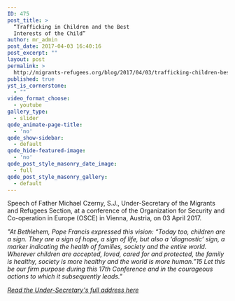 ```yaml
---
ID: 475
post_title: >
  “Trafficking in Children and the Best
  Interests of the Child”
author: mr_admin
post_date: 2017-04-03 16:40:16
post_excerpt: ""
layout: post
permalink: >
  http://migrants-refugees.org/blog/2017/04/03/trafficking-children-best-interests-child/
published: true
yst_is_cornerstone:
  - ""
video_format_choose:
  - youtube
gallery_type:
  - slider
qode_animate-page-title:
  - 'no'
qode_show-sidebar:
  - default
qode_hide-featured-image:
  - 'no'
qode_post_style_masonry_date_image:
  - full
qode_post_style_masonry_gallery:
  - default
---
```

Speech of Father Michael Czerny, S.J., Under-Secretary of the Migrants and Refugees Section, at a conference of the Organization for Security and Co-operation in Europe (OSCE) in Vienna, Austria, on 03 April 2017.

<em>"At Bethlehem, Pope Francis expressed this vision: “Today too, children are a sign. They are a sign of hope, a sign of life, but also a ‘diagnostic’ sign, a marker indicating the health of families, society and the entire world. Wherever children are accepted, loved, cared for and protected, the family is healthy, society is more healthy and the world is more human.”15 Let this be our firm purpose during this 17th Conference and in the courageous actions to which it subsequently leads."

<a href="https://drive.google.com/file/d/0B2AK2bI01Bzsd1RpNUYyTVFaNFk/view?usp=sharing" target="_blank" rel="noopener noreferrer">Read the Under-Secretary's full address here</a>